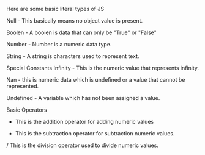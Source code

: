 Here are some basic literal types of JS

Null - This basically means no object value is present.

Boolen - A boolen is data that can only be "True" or "False"

Number - Number is a numeric data type.

String - A string is characters used to represent text.


Special Constants
Infinity - This is the numeric value that represents infinity.

Nan - this is numeric data which is undefined or a value that cannot be represented.

Undefined - A variable which has not been assigned a value.

Basic Operators

+ This is the addition operator for adding numeric values

- This is the subtraction operator for subtraction numeric values.

/ This is the division operator used to divide numeric values.


